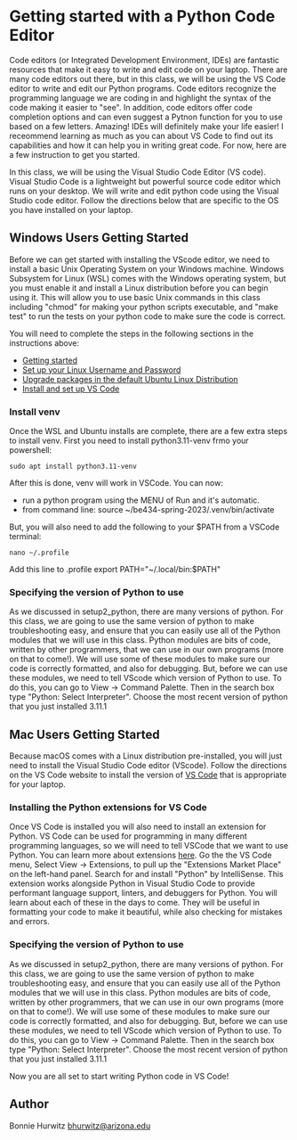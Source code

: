 # Getting started with a Python Code Editor

Code editors (or Integrated Development Environment, IDEs) are fantastic resources that make it easy to write and edit code on your laptop. There are many code editors out there, but in this class, we will be using the VS Code editor to write and edit our Python programs. Code editors recognize the programming language we are coding in and highlight the syntax of the code making it easier to "see". In addition, code editors offer code completion options and can even suggest a Pytnon function for you to use based on a few letters. Amazing! IDEs will definitely make your life easier! I receommend learning as much as you can about VS Code to find out its capabilities and how it can help you in writing great code. For now, here are a few instruction to get you started.

In this class, we will be using the Visual Studio Code Editor (VS code). Visual Studio Code is a lightweight but powerful source code editor which runs on your desktop. We will write and edit python code using the Visual Studio code editor. Follow the directions below that are specific to the OS you have installed on your laptop.

## Windows Users Getting Started

Before we can get started with installing the VScode editor, we need to install a basic Unix Operating System on your Windows machine. Windows Subsystem for Linux (WSL) comes with the Windows operating system, but you must enable it and install a Linux distribution before you can begin using it. This will allow you to use basic Unix commands in this class including "chmod" for making your python scripts executable, and "make test" to run the tests on your python code to make sure the code is correct.

You will need to complete the steps in the following sections in the instructions above:
* [Getting started](https://learn.microsoft.com/en-us/windows/wsl/setup/environment#get-started})
* [Set up your Linux Username and Password](https://learn.microsoft.com/en-us/windows/wsl/setup/environment#set-up-your-linux-username-and-password)
* [Upgrade packages in the default Ubuntu Linux Distribution](https://learn.microsoft.com/en-us/windows/wsl/setup/environment#update-and-upgrade-packages)
* [Install and set up VS Code](https://learn.microsoft.com/en-us/windows/wsl/setup/environment#use-visual-studio-code)

### Install venv

Once the WSL and Ubuntu installs are complete, there are a few extra steps to install venv. First you need to install python3.11-venv frmo your powershell:

```
sudo apt install python3.11-venv
```

After this is done, venv will work in VSCode. You can now:

* run a python program using the MENU of Run and it's automatic.
* from command line: source ~/be434-spring-2023/.venv/bin/activate

But, you will also need to add the following to your $PATH from a VSCode terminal:

```
nano ~/.profile
```

Add this line to .profile
export PATH="~/.local/bin:$PATH"

### Specifying the version of Python to use

As we discussed in setup2_python, there are many versions of python. For this class, we are going to use the same version of python to make troubleshooting easy, and ensure that you can easily use all of the Python modules that we will use in this class. Python modules are bits of code, written by other programmers, that we can use in our own programs (more on that to come!). We will use some of these modules to make sure our code is correctly formatted, and also for debugging. But, before we can use these modules, we need to tell VScode which version of Python to use. To do this, you can go to View -> Command Palette. Then in the search box type "Python: Select Interpreter". Choose the most recent version of python that you just installed 3.11.1

## Mac Users Getting Started

Because macOS comes with a Linux distribution pre-installed, you will just need to install the Visual Studio Code editor (VScode). Follow the directions on the VS Code website to install the version of [VS Code](https://code.visualstudio.com/) that is appropriate for your laptop.

### Installing the Python extensions for VS Code

Once VS Code is installed you will also need to install an extension for Python. VS Code can be used for programming in many different programming languages, so we will need to tell VSCode that we want to use Python. You can learn more about extensions [here](https://code.visualstudio.com/docs/introvideos/extend). Go the the VS Code menu, Select View -> Extensions, to pull up the "Extensions Market Place" on the left-hand panel. Search for and install "Python" by IntelliSense. This extension works alongside Python in Visual Studio Code to provide performant language support, linters, and debuggers for Python. You will learn about each of these in the days to come. They will be useful in formatting your code to make it beautiful, while also checking for mistakes and errors.

### Specifying the version of Python to use

As we discussed in setup2_python, there are many versions of python. For this class, we are going to use the same version of python to make troubleshooting easy, and ensure that you can easily use all of the Python modules that we will use in this class. Python modules are bits of code, written by other programmers, that we can use in our own programs (more on that to come!). We will use some of these modules to make sure our code is correctly formatted, and also for debugging. But, before we can use these modules, we need to tell VScode which version of Python to use. To do this, you can go to View -> Command Palette. Then in the search box type "Python: Select Interpreter". Choose the most recent version of python that you just installed 3.11.1

Now you are all set to start writing Python code in VS Code!

## Author

Bonnie Hurwitz <bhurwitz@arizona.edu>

